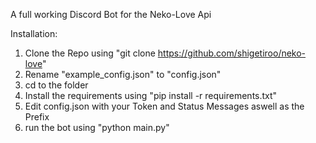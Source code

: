 A full working Discord Bot for the Neko-Love Api

Installation:

1. Clone the Repo using "git clone https://github.com/shigetiroo/neko-love"
2. Rename "example_config.json" to "config.json"
3. cd to the folder
4. Install the requirements using "pip install -r requirements.txt"
5. Edit config.json with your Token and Status Messages aswell as the Prefix
6. run the bot using "python main.py"
